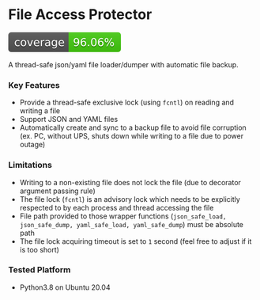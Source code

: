 # File Access Protector
![test coverage](./test/coverage-badge.svg)

A thread-safe json/yaml file loader/dumper with automatic file backup.

### Key Features
- Provide a thread-safe exclusive lock (using `fcntl`) on reading and writing a file
- Support JSON and YAML files
- Automatically create and sync to a backup file to avoid file corruption (ex. PC, without UPS, shuts down while writing to a file due to power outage)

### Limitations
- Writing to a non-existing file does not lock the file (due to decorator argument passing rule)
- The file lock (`fcntl`) is an advisory lock which needs to be explicitly respected to by each process and thread accessing the file
- File path provided to those wrapper functions (`json_safe_load, json_safe_dump, yaml_safe_load, yaml_safe_dump`) must be absolute path
- The file lock acquiring timeout is set to `1` second (feel free to adjust if it is too short)

### Tested Platform
- Python3.8 on Ubuntu 20.04